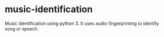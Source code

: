 # music-identification
Music identification using python 3. It uses audio fingerprinting to identify song or speech. 
